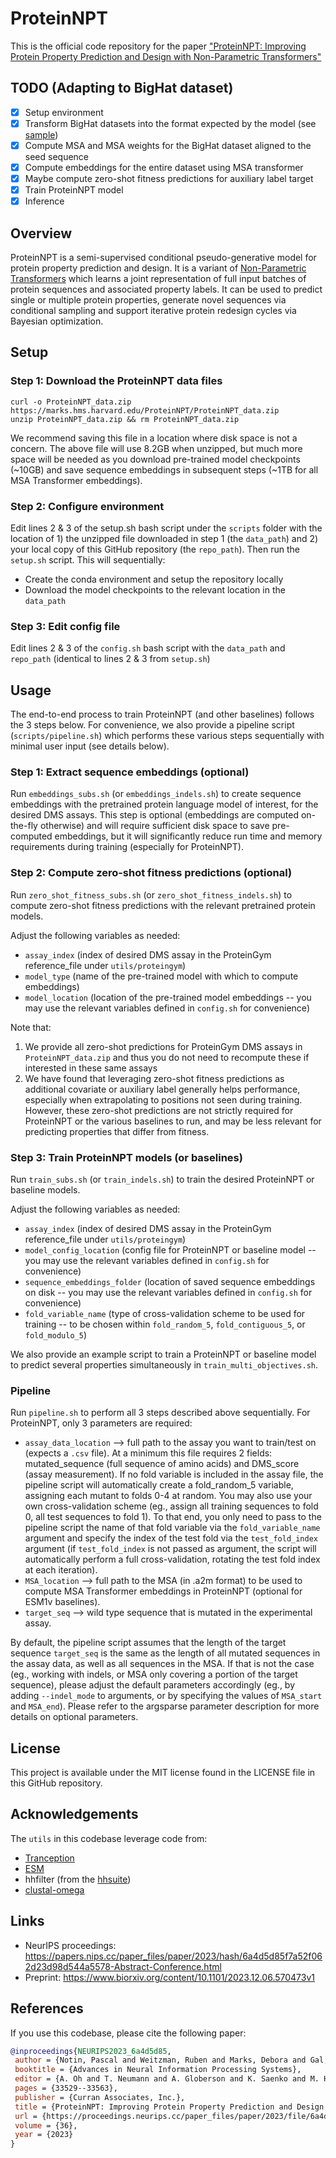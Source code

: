 # ProteinNPT

This is the official code repository for the paper ["ProteinNPT: Improving Protein Property Prediction and Design with Non-Parametric Transformers"](https://papers.nips.cc/paper_files/paper/2023/hash/6a4d5d85f7a52f062d23d98d544a5578-Abstract-Conference.html)

## TODO (Adapting to BigHat dataset)
- [x] Setup environment
- [x] Transform BigHat datasets into the format expected by the model (see [sample](sample_data.csv))
- [x] Compute MSA and MSA weights for the BigHat dataset aligned to the seed sequence
- [x] Compute embeddings for the entire dataset using MSA transformer
- [x] Maybe compute zero-shot fitness predictions for auxiliary label target
- [x] Train ProteinNPT model
- [x] Inference

## Overview
ProteinNPT is a semi-supervised conditional pseudo-generative model for protein property prediction and design.
It is a variant of [Non-Parametric Transformers](https://arxiv.org/abs/2106.02584) which learns a joint representation of full input batches of protein sequences and associated property labels.
It can be used to predict single or multiple protein properties, generate novel sequences via conditional sampling and support iterative protein redesign cycles via Bayesian optimization.

## Setup

### Step 1: Download the ProteinNPT data files
```
curl -o ProteinNPT_data.zip https://marks.hms.harvard.edu/ProteinNPT/ProteinNPT_data.zip
unzip ProteinNPT_data.zip && rm ProteinNPT_data.zip
```
We recommend saving this file in a location where disk space is not a concern. The above file will use 8.2GB when unzipped, but much more space will be needed as you download pre-trained model checkpoints (~10GB) and save sequence embeddings in subsequent steps (~1TB for all MSA Transformer embeddings).

### Step 2: Configure environment
Edit lines 2 & 3 of the setup.sh bash script under the `scripts` folder with the location of 1) the unzipped file downloaded in step 1 (the `data_path`) and 2) your local copy of this GitHub repository (the `repo_path`).
Then run the `setup.sh` script. This will sequentially:
- Create the conda environment and setup the repository locally
- Download the model checkpoints to the relevant location in the `data_path`

### Step 3: Edit config file
Edit lines 2 & 3 of the `config.sh` bash script with the `data_path` and `repo_path` (identical to lines 2 & 3 from `setup.sh`)

## Usage

The end-to-end process to train ProteinNPT (and other baselines) follows the 3 steps below. For convenience, we also provide a pipeline script (`scripts/pipeline.sh`) which performs these various steps sequentially with minimal user input (see details below).

### Step 1: Extract sequence embeddings (optional)
Run `embeddings_subs.sh` (or `embeddings_indels.sh`) to create sequence embeddings with the pretrained protein language model of interest, for the desired DMS assays.
This step is optional (embeddings are computed on-the-fly otherwise) and will require sufficient disk space to save pre-computed embeddings, but it will significantly reduce run time and memory requirements during training (especially for ProteinNPT).

### Step 2: Compute zero-shot fitness predictions (optional)
Run `zero_shot_fitness_subs.sh` (or `zero_shot_fitness_indels.sh`) to compute zero-shot fitness predictions with the relevant pretrained protein models. 

Adjust the following variables as needed:
- `assay_index` (index of desired DMS assay in the ProteinGym reference_file under `utils/proteingym`)
- `model_type` (name of the pre-trained model with which to compute embeddings)
- `model_location` (location of the pre-trained model embeddings -- you may use the relevant variables defined in `config.sh` for convenience)

Note that:
1. We provide all zero-shot predictions for ProteinGym DMS assays in `ProteinNPT_data.zip` and thus you do not need to recompute these if interested in these same assays
2. We have found that leveraging zero-shot fitness predictions as additional covariate or auxiliary label generally helps performance, especially when extrapolating to positions not seen during training. However, these zero-shot predictions are not strictly required for ProteinNPT or the various baselines to run, and may be less relevant for predicting properties that differ from fitness.

### Step 3: Train ProteinNPT models (or baselines)
Run `train_subs.sh` (or `train_indels.sh`) to train the desired ProteinNPT or baseline models.

Adjust the following variables as needed:
- `assay_index` (index of desired DMS assay in the ProteinGym reference_file under `utils/proteingym`)
- `model_config_location` (config file for ProteinNPT or baseline model -- you may use the relevant variables defined in `config.sh` for convenience)
- `sequence_embeddings_folder` (location of saved sequence embeddings on disk -- you may use the relevant variables defined in `config.sh` for convenience)
- `fold_variable_name` (type of cross-validation scheme to be used for training -- to be chosen within `fold_random_5`, `fold_contiguous_5`, or `fold_modulo_5`)

We also provide an example script to train a ProteinNPT or baseline model to predict several properties simultaneously in `train_multi_objectives.sh`.

### Pipeline
Run `pipeline.sh` to perform all 3 steps described above sequentially. For ProteinNPT, only 3 parameters are required:
- `assay_data_location` --> full path to the assay you want to train/test on (expects a `.csv` file). At a minimum this file requires 2 fields: mutated_sequence (full sequence of amino acids) and DMS_score (assay measurement). If no fold variable is included in the assay file, the pipeline script will automatically create a fold_random_5 variable, assigning each mutant to folds 0-4 at random. You may also use your own cross-validation scheme (eg., assign all training sequences to fold 0, all test sequences to fold 1). To that end, you only need to pass to the pipeline script the name of that fold variable via the `fold_variable_name` argument and specify the index of the test fold via the `test_fold_index` argument (if `test_fold_index` is not passed as argument, the script will automatically perform a full cross-validation, rotating the test fold index at each iteration).
- `MSA_location` --> full path to the MSA (in .a2m format) to be used to compute MSA Transformer embeddings in ProteinNPT (optional for ESM1v baselines). 
- `target_seq` --> wild type sequence that is mutated in the experimental assay.

By default, the pipeline script assumes that the length of the target sequence `target_seq` is the same as the length of all mutated sequences in the assay data, as well as all sequences in the MSA. If that is not the case (eg., working with indels, or MSA only covering a portion of the target sequence), please adjust the default parameters accordingly (eg., by adding `--indel_mode` to arguments, or by specifying the values of `MSA_start` and `MSA_end`). Please refer to the argsparse parameter description for more details on optional parameters.

## License
This project is available under the MIT license found in the LICENSE file in this GitHub repository.

## Acknowledgements
The `utils` in this codebase leverage code from:
- [Tranception](https://github.com/OATML-Markslab/Tranception)
- [ESM](https://github.com/facebookresearch/esm)
- hhfilter (from the [hhsuite](https://github.com/soedinglab/hh-suite))
- [clustal-omega](http://www.clustal.org/omega/)

## Links
- NeurIPS proceedings: https://papers.nips.cc/paper_files/paper/2023/hash/6a4d5d85f7a52f062d23d98d544a5578-Abstract-Conference.html
- Preprint: https://www.biorxiv.org/content/10.1101/2023.12.06.570473v1

## References
If you use this codebase, please cite the following paper:
```bibtex
@inproceedings{NEURIPS2023_6a4d5d85,
 author = {Notin, Pascal and Weitzman, Ruben and Marks, Debora and Gal, Yarin},
 booktitle = {Advances in Neural Information Processing Systems},
 editor = {A. Oh and T. Neumann and A. Globerson and K. Saenko and M. Hardt and S. Levine},
 pages = {33529--33563},
 publisher = {Curran Associates, Inc.},
 title = {ProteinNPT: Improving Protein Property Prediction and Design with Non-Parametric Transformers},
 url = {https://proceedings.neurips.cc/paper_files/paper/2023/file/6a4d5d85f7a52f062d23d98d544a5578-Paper-Conference.pdf},
 volume = {36},
 year = {2023}
}
```
